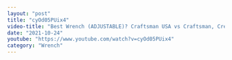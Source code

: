 ```yaml
---
layout: "post"
title: "cyOd05PUix4"
video-title: "Best Wrench (ADJUSTABLE)? Craftsman USA vs Craftsman, Crescent, Kobalt, Milwaukee, Channellock"
date: "2021-10-24"
youtube: "https://www.youtube.com/watch?v=cyOd05PUix4"
category: "Wrench"
---
```

<div class="space-y-1"></div>
